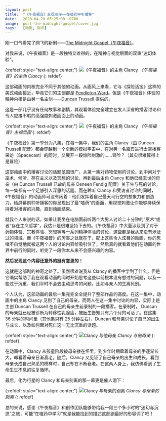 ```yaml
---
layout: post
title:  "《午夜福音》主观测评——在嗑药中听播客"
date:   2020-04-20 05:25:00 -0700
image:  post-the-midnight-gospel/cover.jpg
tags:   [动画, 测评]
---
```

刚一口气看完了网飞的新剧——[The Midnight Gospel（午夜福音）](https://www.netflix.com/title/80987903)。

对我来说，《午夜福音》是一段独特又难得的，在精神与视觉层面的双重”迷幻体验“。

{:refdef: style="text-align: center;"}
![《午夜福音》的主角 Clancy]({{site.baseurl}}/img/post-the-midnight-gospel/clancy.jpg)
*《午夜福音》的主角 Clancy*
{: refdef}

这部动画的内核完全不同于其他的动画。从画风上来看，它与《探险活宝》这样的美式动画接近，毕竟它们的主创都是 [Pendleton Ward](https://en.wikipedia.org/wiki/Pendleton_Ward)。但是《午夜福音》体验的精神内核是由另一名主创——[Duncan Trussell](https://en.wikipedia.org/wiki/Duncan_Trussell) 提供的。

这是一部几乎没有任何故事和剧情，其观看体验完全建立在发人深省的播客讨论和令人应接不暇的高强度刺激画面上的动画。

{:refdef: style="text-align: center;"}
![《午夜福音》的主角 Clancy]({{site.baseurl}}/img/post-the-midnight-gospel/The-Midnight-Gospel.png)
*《午夜福音》主视觉图*
{: refdef}

《午夜福音》第一季分为八集，在每一集中，我们的主角 Clancy（由 Duncan Trussell 配音）都会穿越到一个全新的模拟宇宙中，在对另一名嘉宾进行太空播客采访（Spacecast）的同时，又展开一段惊险刺激的……冒险？（其实很难算得上是冒险）

这部动画中的播客讨论的话题范围很广，从第一集对药物使用的讨论，到中间对于巫术、倾听、存在主义以及冥想的讨论，再到最后主角 Clancy 和他已经去世的母亲（由 Duncan Trussell 已故的母亲 Deneen Fendig 配音）关于生与死的讨论，每一集都有一个足够引人深思的话题。而在聆听 Clancy 和受访者讨论的同时，《午夜福音》的动画师可没有闲着：他们发挥着自己最天马行空的想象力和创造力，给屏幕前聆听播客的你呈现出了最”嗑药“的画面，用视觉刺激让你能够持续保持着对播客的兴趣，直到动画结束。

就我个人来说的话，如果让我坐在电脑面前听两个大男人讨论二十分钟的”巫术“或者”存在主义哲学“，我估计是很难坚持下去的。《午夜福音》中大量涉及到了对于药物体验、宗教体验、冥想等等一系列精神体验的讨论，这些都是我从来没有涉及过的领域。而《午夜福音》的厉害之处就在于，配上这些令人炫目的动画，你的思绪不自觉地就被这两个人的讨论内容给吸引住了，然后真的就看着他们在动画的世界中前行的同时，听完了一段你本从来不会感兴趣的内容。

**然后发现这个内容还意外的挺有意思的！**

这就是这部剧的神奇之处了。虽然很难说我从 Clancy 的播客中学到了什么，但是它确实帮助了我在观看动画的同时开始思考这些以前根本没有想过的问题，以及一些过于沉重，我们平时不会去主动思考的问题，比如与亲人的生离死别。

个人认为，这部动画的最后一集完完全全提升了整部作品的高度。在这一集中，动画中的主角 Clancy 见到了自己的母亲。而两人在这一集中讨论的内容，实际上是主创 Duncan Trussell 在自己的母亲生前录制的一段播客。在录制时， Duncan 的母亲就已经被诊断为转移性乳腺癌，被医生告知只有六个月的可活了。在这集 36 分钟的时间里（其他集只有 25 分钟左右），Duncan 和母亲讨论了自己的出生与成长，以及如何面对死亡这一无比沉重的话题。

{:refdef: style="text-align: center;"}
![Clancy 与他母亲]({{site.baseurl}}/img/post-the-midnight-gospel/clancy-with-mom-1.jpg)
*Clancy 与他母亲*
{: refdef}

在动画中，Clancy 从孩童阶段被母亲搂在怀里，到少年时期牵着母亲的手逐渐长大，却看着母亲日渐衰老。随后，Clancy 又见证了自己母亲的出生和成长，看到母亲长成自己熟悉的模样时，自己却在不断衰老。在这两人身上，我仿佛看到了生命生生不息的往复循环。

最后，化为行星的 Clancy 和母亲别离的那一幕更是催人泪下：

{:refdef: style="text-align: center;"}
![Clancy 与母亲的别离]({{site.baseurl}}/img/post-the-midnight-gospel/clancy-with-mom-2.jpg)
*Clancy 与母亲的别离*
{: refdef}

总的来说，感谢《午夜福音》和创作团队能够带给我一段三个多小时的”迷幻与沉思“之旅，可能”在嗑药中学习“就是我能找到的描述这部剧最好的形容词了吧！